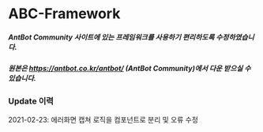 # ABC-Framework
##### AntBot Community 사이트에 있는 프레임워크를 사용하기 편리하도록 수정하였습니다.
##### 원본은 https://antbot.co.kr/antbot/ (AntBot Community)에서 다운 받으실 수 있습니다.




### Update 이력
2021-02-23: 에러화면 캡쳐 로직을 컴포넌트로 분리 및 오류 수정
